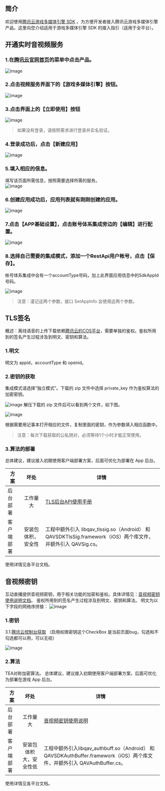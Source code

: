 ## 简介

欢迎使用[腾讯云游戏多媒体引擎 SDK](https://cloud.tencent.com/product/tmg?idx=1) 。为方便开发者接入腾讯云游戏多媒体引擎产品，这里向您介绍适用于游戏多媒体引擎 SDK 的接入指引（适用于全平台）。


## 开通实时音视频服务
### 1.在[腾讯云官网首页](https://cloud.tencent.com/)的菜单中点击产品。  
![image](Image/j1.png)
### 2.点击视频服务界面下的【游戏多媒体引擎】按钮。  
![image](Image/j2.png)

### 3.点击界面上的【立即使用】按钮
![image](Image/j3.png)
>如果没有登录，请按照需求进行登录并实名验证。

### 4.登录成功后，点击【新建应用】
![image](Image/j5.png)

### 5.填入相应的信息。  
填写该页面所需信息，按照需要选择所需的服务。  
![image](Image/j6.png)

### 6.创建应用成功后，应用列表就有刚刚创建的应用。
![image](Image/j7.png)

### 7.点击【APP基础设置】，点击账号体系集成旁边的【编辑】进行配置。
![image](Image/j8.png)

### 8.选择自己需要的集成模式，添加一个RestApi用户帐号，点击【保存】。
帐号体系集成中会有一个accountType号码，加上此界面应用信息中的SdkAppId号码。

![image](Image/j9.png)
>注意：谨记这两个参数，接口 SetAppInfo 会使用这两个参数。

## TLS签名
概述：离线语音的上传下载依赖[腾讯云的COS平台](https://console.cloud.tencent.com/ilvb?show=2)，需要单独的鉴权。鉴权所用到的签名产生过程涉及到明文、密钥和算法。
### 1.明文
明文为 appid，accountType 和 openid。

### 2.密钥的获取
集成模式请选择“独立模式”。下载的 zip 文件中选择 private_key 作为鉴权算法的加密密钥。  

![image](Image/j10.png)
解压下载的 zip 文件后可以看到两个文件，如下图。  

![image](Image/j11.png)

根据需要用记事本打开相应的文件，复制里面的密钥，作为参数填入相应函数中。
>注意：每次下载获取的公私钥对，必须等待1个小时才能正常使用。

### 3.算法的部署
总体建议，建议接入初期使用客户端部署方案，后面可优化为部署在 App 后台。

|方案       | 坏处        | 详情 |
| ------------- |:-------------:| ------------- 
| 后台部署   		|工作量大				|[TLS后台API使用手册](https://cloud.tencent.com/document/product/269/1510#1-.E6.A6.82.E8.BF.B0)					|
| 客户端部署      	| 安装包体积，安全性 		|工程中额外引入 libqav_tlssig.so（Android） 和 QAVSDKTlsSig.framework（iOS）两个库文件，并额外引入 QAVSig.cs。 	|  

使用详情见各平台文档。

## 音视频密钥
互动直播提供音视频密钥，用于相关功能的加密和鉴权。具体详情见：[音视频密钥使用说明文档](https://cloud.tencent.com/document/product/268/11240)。
鉴权所用到的签名产生过程涉及到明文、密钥和算法。
明文为以下字段的网络序拼接：
![image](Image/j13.png)

### 1.密钥
3.1.[腾讯云控制台获取](https://console.cloud.tencent.com/ilvb?show=2) （启用权限密钥这个CheckBox 是当前页面bug，勾选和不勾选都可以用，可以无视）  

![image](Image/j14.png)

### 2.算法
TEA对称加密算法。
总体建议，建议接入初期使用客户端部署方案，后面可优化为部署在游戏 App 后台。

|方案       		| 坏处        				| 详情 																															|
| ------------- |:-------------:| ------------- 
| 后台部署    		|工作量大				|[音视频密钥使用说明](https://cloud.tencent.com/document/product/268/11240)													|
| 客户端部署      	| 安装包体积大，安全性低	|工程中额外引入libqav_authbuff.so（Android） 和 QAVSDKAuthBuffer.framework（iOS）两个库文件，并额外引入 QAVAuthBuffer.cs。 	|  

使用详情见各平台文档。